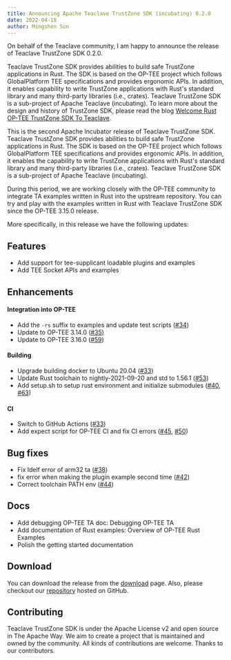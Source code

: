 ```yaml
---
title: Announcing Apache Teaclave TrustZone SDK (incubating) 0.2.0
date: 2022-04-18
author: Mingshen Sun
---
```


On behalf of the Teaclave community, I am happy to announce the release of
Teaclave TrustZone SDK 0.2.0.

Teaclave TrustZone SDK provides abilities to build safe TrustZone applications
in Rust. The SDK is based on the OP-TEE project which follows GlobalPlatform TEE
specifications and provides ergonomic APIs. In addition, it enables capability
to write TrustZone applications with Rust's standard library and many
third-party libraries (i.e., crates). Teaclave TrustZone SDK is a sub-project of
Apache Teaclave (incubating). To learn more about the design and history of
TrustZone SDK,
please read the blog [Welcome Rust OP-TEE TrustZone SDK To Teaclave](https://teaclave.apache.org/blog/2021-03-14-welcome-rust-optee-trustzone-sdk/).

This is the second Apache Incubator release of Teaclave TrustZone SDK. Teaclave
TrustZone SDK provides abilities to build safe TrustZone applications in Rust.
The SDK is based on the OP-TEE project which follows GlobalPlatform TEE
specifications and provides ergonomic APIs. In addition, it enables the
capability to write TrustZone applications with Rust's standard library and many
third-party libraries (i.e., crates). Teaclave TrustZone SDK is a sub-project of
Apache Teaclave (incubating).

During this period, we are working closely with the OP-TEE community to
integrate TA examples written in Rust into the upstream repository. You can try
and play with the examples written in Rust with Teaclave TrustZone SDK since the
OP-TEE 3.15.0 release.

More specifically, in this release we have the following updates:

## Features

- Add support for tee-supplicant loadable plugins and examples
- Add TEE Socket APIs and examples

## Enhancements

#### Integration into OP-TEE

- Add the `-rs` suffix to examples and update test scripts ([#34](https://github.com/apache/incubator-teaclave-trustzone-sdk/pull/34))
- Update to OP-TEE 3.14.0 ([#35](https://github.com/apache/incubator-teaclave-trustzone-sdk/pull/35))
- Update to OP-TEE 3.16.0 ([#59](https://github.com/apache/incubator-teaclave-trustzone-sdk/pull/59))

#### Building

- Upgrade building docker to Ubuntu 20.04 ([#33](https://github.com/apache/incubator-teaclave-trustzone-sdk/pull/33))
- Update Rust toolchain to nightly-2021-09-20 and std to 1.56.1 ([#53](https://github.com/apache/incubator-teaclave-trustzone-sdk/pull/53))
- Add setup.sh to setup rust environment and initialize submodules ([#40](https://github.com/apache/incubator-teaclave-trustzone-sdk/pull/40), [#63](https://github.com/apache/incubator-teaclave-trustzone-sdk/pull/63))

#### CI

- Switch to GitHub Actions ([#33](https://github.com/apache/incubator-teaclave-trustzone-sdk/pull/33))
- Add expect script for OP-TEE CI and fix CI errors ([#45](https://github.com/apache/incubator-teaclave-trustzone-sdk/pull/45), [#50](https://github.com/apache/incubator-teaclave-trustzone-sdk/pull/50))

## Bug fixes

- Fix ldelf error of arm32 ta ([#38](https://github.com/apache/incubator-teaclave-trustzone-sdk/pull/38))
- fix error when making the plugin example second time ([#42](https://github.com/apache/incubator-teaclave-trustzone-sdk/pull/42))
- Correct toolchain PATH env ([#44](https://github.com/apache/incubator-teaclave-trustzone-sdk/pull/44))

## Docs

- Add debugging OP-TEE TA doc: Debugging OP-TEE TA
- Add documentation of Rust examples: Overview of OP-TEE Rust Examples
- Polish the getting started documentation

## Download

You can download the release from the
[download](https://teaclave.apache.org/download/) page. Also, please checkout
our [repository](https://github.com/apache/incubator-teaclave-trustzone-sdk)
hosted on GitHub.

## Contributing

Teaclave TrustZone SDK is under the Apache License v2 and open source in The
Apache Way. We aim to create a project that is maintained and owned by the
community. All kinds of contributions are welcome. Thanks to our contributors.
